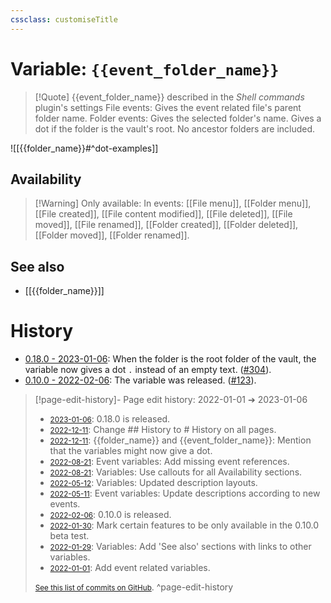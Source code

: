 ```yaml
---
cssclass: customiseTitle
---
```

# Variable: `{{event_folder_name}}`
> [!Quote] {{event_folder_name}} described in the *Shell commands* plugin's settings
> File events: Gives the event related file's parent folder name.
> Folder events: Gives the selected folder's name.
> Gives a dot if the folder is the vault's root. No ancestor folders are included.

![[{{folder_name}}#^dot-examples]]

## Availability
> [!Warning] Only available:
> In events: [[File menu]], [[Folder menu]], [[File created]], [[File content modified]], [[File deleted]], [[File moved]], [[File renamed]], [[Folder created]], [[Folder deleted]], [[Folder moved]], [[Folder renamed]].

## See also
- [[{{folder_name}}]]

# History
- [0.18.0 - 2023-01-06](https://github.com/Taitava/obsidian-shellcommands/blob/main/CHANGELOG.md#0180---2023-01-06): When the folder is the root folder of the vault, the variable now gives a dot `.` instead of an empty text. ([#304](https://github.com/Taitava/obsidian-shellcommands/issues/304)).
- [0.10.0 - 2022-02-06](https://github.com/Taitava/obsidian-shellcommands/blob/main/CHANGELOG.md#0100---2022-02-06): The variable was released. ([#123](https://github.com/Taitava/obsidian-shellcommands/issues/123)).

> [!page-edit-history]- Page edit history: 2022-01-01 &#10132; 2023-01-06
> - [<small>2023-01-06</small>](https://github.com/Taitava/obsidian-shellcommands-documentation/commit/65637e77d4b209f81b215d1f2222bb138b7cbf0c): 0.18.0 is released.
> - [<small>2022-12-11</small>](https://github.com/Taitava/obsidian-shellcommands-documentation/commit/10ffc392aaf12df9cc211fb05030d43bcb772aad): Change ## History to # History on all pages.
> - [<small>2022-12-11</small>](https://github.com/Taitava/obsidian-shellcommands-documentation/commit/4020bd503e26706f78c73bba87f472657c0054fe): {{folder_name}} and {{event_folder_name}}: Mention that the variables might now give a dot.
> - [<small>2022-08-21</small>](https://github.com/Taitava/obsidian-shellcommands-documentation/commit/a2e619cfd3ae02a95d6bc76991e409cdf98ad5b1): Event variables: Add missing event references.
> - [<small>2022-08-21</small>](https://github.com/Taitava/obsidian-shellcommands-documentation/commit/a1bc8cac4a5ba12608ef30eabfcbb616a69710bd): Variables: Use callouts for all Availability sections.
> - [<small>2022-05-12</small>](https://github.com/Taitava/obsidian-shellcommands-documentation/commit/b3e7de3816f3d1b8675616f41e6fc4b8fe66e740): Variables: Updated description layouts.
> - [<small>2022-05-11</small>](https://github.com/Taitava/obsidian-shellcommands-documentation/commit/845491f12242f672707c4d1a408547d41474416b): Event variables: Update descriptions according to new events.
> - [<small>2022-02-06</small>](https://github.com/Taitava/obsidian-shellcommands-documentation/commit/3cc94c373e6fdff6712511de5cb0482c2c7ba5e9): 0.10.0 is released.
> - [<small>2022-01-30</small>](https://github.com/Taitava/obsidian-shellcommands-documentation/commit/db74fd2ed107c70fc30a73fa4f23fea2e5957eae): Mark certain features to be only available in the 0.10.0 beta test.
> - [<small>2022-01-29</small>](https://github.com/Taitava/obsidian-shellcommands-documentation/commit/e4c431cdcbfcff0c95963613c9466171a38e90dd): Variables: Add 'See also' sections with links to other variables.
> - [<small>2022-01-01</small>](https://github.com/Taitava/obsidian-shellcommands-documentation/commit/3ca3ab49bb838e832ee435cb1427161cfa8c1444): Add event related variables.
> 
> [<small>See this list of commits on GitHub</small>](https://github.com/Taitava/obsidian-shellcommands-documentation/commits/main/./Variables/%7B%7Bevent_folder_name%7D%7D.md).
> ^page-edit-history